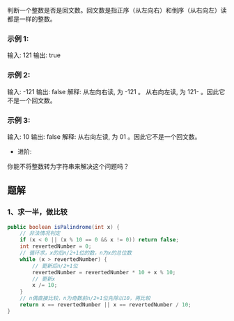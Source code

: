判断一个整数是否是回文数。回文数是指正序（从左向右）和倒序（从右向左）读都是一样的整数。

### 示例 1:

输入: 121
输出: true
### 示例 2:

输入: -121
输出: false
解释: 从左向右读, 为 -121 。 从右向左读, 为 121- 。因此它不是一个回文数。
### 示例 3:

输入: 10
输出: false
解释: 从右向左读, 为 01 。因此它不是一个回文数。
- 进阶:

你能不将整数转为字符串来解决这个问题吗？
<!-- 
来源：力扣（LeetCode）
链接：https://leetcode-cn.com/problems/palindrome-number
著作权归领扣网络所有。商业转载请联系官方授权，非商业转载请注明出处。 -->

## 题解
### 1、求一半，做比较
```java
public boolean isPalindrome(int x) {
    // 非法情况判定
    if (x < 0 || (x % 10 == 0 && x != 0)) return false;
    int revertedNumber = 0;
    // 循环求，x的后n/2+1位的数，n为x的总位数
    while (x > revertedNumber) {
        // 更新后n/2+1位
        revertedNumber = revertedNumber * 10 + x % 10;
        // 更新x
        x /= 10;
    }
    // n偶直接比较，n为奇数前n/2+1位先除以10，再比较
    return x == revertedNumber || x == revertedNumber / 10;
}
```
